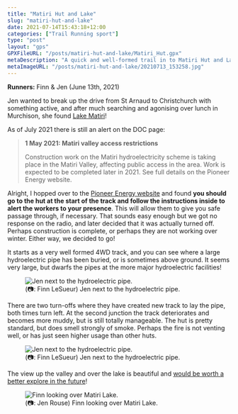 ```yaml
---
title: "Matiri Hut and Lake"
slug: "matiri-hut-and-lake"
date: 2021-07-14T15:43:18+12:00
categories: ["Trail Running sport"]
type: "post"
layout: "gps"
GPXFileURL: "/posts/matiri-hut-and-lake/Matiri_Hut.gpx"
metaDescription: "A quick and well-formed trail in to Matiri Hut and Lake. It passes through a newly built hydroelectric scheme and would make a good jumping-off point for futher exploring."
metaImageURL: "/posts/matiri-hut-and-lake/20210713_153258.jpg"
---
```


__Runners:__ Finn & Jen (June 13th, 2021)

Jen wanted to break up the drive from St Arnaud to Christchurch with something active, and after much searching and agonising over lunch in Murchison, she found [Lake Matiri](https://www.doc.govt.nz/parks-and-recreation/places-to-go/nelson-tasman/places/kahurangi-national-park/things-to-do/huts/lake-matiri-hut/)!

As of July 2021 there is still an alert on the DOC page:

> __1 May 2021: Matiri valley access restrictions__
> 
> Construction work on the Matiri hydroelectricity scheme is taking place in the Matiri Valley, affecting public access in the area. Work is expected to be completed later in 2021. See full details on the Pioneer Energy website.

Alright, I hopped over to the [Pioneer Energy website](https://pioneerenergy.co.nz/projects-and-partnerships/new-developments-and-projects/matiri-project-information/) and found __you should go to the hut at the start of the track and follow the instructions inside to alert the workers to your presence__. This will allow them to give you safe passage through, if necessary. That sounds easy enough but we got no response on the radio, and later decided that it was actually turned off. Perhaps construction is complete, or perhaps they are not working over winter. Either way, we decided to go!

It starts as a very well formed 4WD track, and you can see where a large hydroelectric pipe has been buried, or is sometimes above ground. It seems very large, but dwarfs the pipes at the more major hydroelectric facilities!

<figure>
  <img src="/posts/matiri-hut-and-lake/IMG_2619.jpeg" alt="Jen next to the hydroelectric pipe."/>
  <figcaption>(📷: Finn LeSueur) Jen next to the hydroelectric pipe.</figcaption>
</figure>

There are two turn-offs where they have created new track to lay the pipe, both times turn left. At the second junction the track deteriorates and becomes more muddy, but is still totally manageable. The hut is pretty standard, but does smell strongly of smoke. Perhaps the fire is not venting well, or has just seen higher usage than other huts.

<figure>
  <img src="/posts/matiri-hut-and-lake/IMG_2616.jpeg" alt="Jen next to the hydroelectric pipe."/>
  <figcaption>(📷: Finn LeSueur) Jen next to the hydroelectric pipe.</figcaption>
</figure>

The view up the valley and over the lake is beautiful and [would be worth a better explore in the future](https://www.doc.govt.nz/parks-and-recreation/places-to-go/nelson-tasman/places/kahurangi-national-park/things-to-do/tracks/matiri-valley-and-1000-acre-plateau-tramping-tracks/)!

<figure>
  <img src="/posts/matiri-hut-and-lake/20210713_153258.jpg" alt="Finn looking over Matiri Lake."/>
  <figcaption>(📷: Jen Rouse) Finn looking over Matiri Lake.</figcaption>
</figure>

